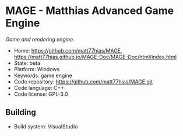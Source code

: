 # MAGE - Matthias Advanced Game Engine

_Game and rendering engine._

- Home: https://github.com/matt77hias/MAGE, https://matt77hias.github.io/MAGE-Doc/MAGE-Doc/html/index.html
- State: beta
- Platform: Windows
- Keywords: game engine
- Code repository: https://github.com/matt77hias/MAGE.git
- Code language: C++
- Code license: GPL-3.0

## Building

- Build system: VisualStudio
